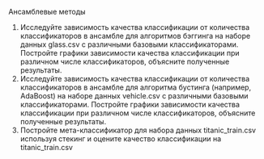 Ансамблевые методы

1. Исследуйте зависимость качества классификации от количества классификаторов в ансамбле для алгоритмов бэггинга на наборе данных glass.csv с различными базовыми классификаторами. Постройте графики зависимости качества классификации при различном числе классификаторов, объясните полученные результаты. 
2. Исследуйте зависимость качества классификации от количества классификаторов в ансамбле для алгоритма бустинга (например, AdaBoost) на наборе данных vehicle.csv с различными базовыми классификаторами. Постройте графики зависимости качества классификации при различном числе классификаторов, объясните полученные результаты. 
3. Постройте мета-классификатор для набора данных titanic_train.csv используя стекинг и оцените качество классификации на titanic_train.csv 
